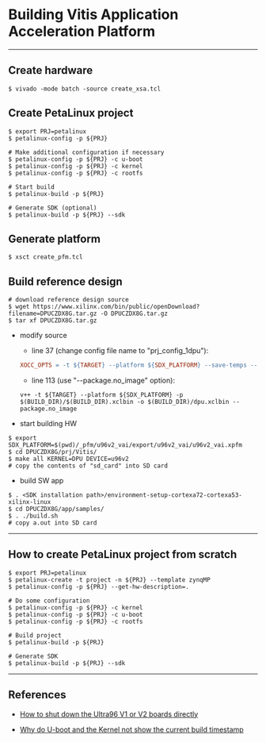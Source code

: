 # Building Vitis Application Acceleration Platform

***

## Create hardware

```shell-session
$ vivado -mode batch -source create_xsa.tcl
```

## Create PetaLinux project

```shell-session
$ export PRJ=petalinux
$ petalinux-config -p ${PRJ}

# Make additional configuration if necessary
$ petalinux-config -p ${PRJ} -c u-boot
$ petalinux-config -p ${PRJ} -c kernel
$ petalinux-config -p ${PRJ} -c rootfs

# Start build
$ petalinux-build -p ${PRJ}

# Generate SDK (optional)
$ petalinux-build -p ${PRJ} --sdk
```

## Generate platform

```shell-session
$ xsct create_pfm.tcl
```

## Build reference design

```shell-session
# download reference design source
$ wget https://www.xilinx.com/bin/public/openDownload?filename=DPUCZDX8G.tar.gz -O DPUCZDX8G.tar.gz
$ tar xf DPUCZDX8G.tar.gz
```

- modify source

  - line 37 (change config file name to "prj_config_1dpu"):

  ```makefile
  XOCC_OPTS = -t ${TARGET} --platform ${SDX_PLATFORM} --save-temps --config ${DIR_PRJ}/config_file/prj_config_1dpu
  ```

  - line 113 (use "--package.no_image" option):
  ```
  v++ -t ${TARGET} --platform ${SDX_PLATFORM} -p $(BUILD_DIR)/$(BUILD_DIR).xclbin -o $(BUILD_DIR)/dpu.xclbin --package.no_image
  ```

- start building HW

```shell-session
$ export SDX_PLATFORM=$(pwd)/_pfm/u96v2_vai/export/u96v2_vai/u96v2_vai.xpfm
$ cd DPUCZDX8G/prj/Vitis/
$ make all KERNEL=DPU DEVICE=u96v2
# copy the contents of "sd_card" into SD card
```

- build SW app

```shell-session
$ . <SDK installation path>/environment-setup-cortexa72-cortexa53-xilinx-linux
$ cd DPUCZDX8G/app/samples/
$ . ./build.sh
# copy a.out into SD card
```

***

## How to create PetaLinux project from scratch

```shell-session
$ export PRJ=petalinux
$ petalinux-create -t project -n ${PRJ} --template zynqMP
$ petalinux-config -p ${PRJ} --get-hw-description=.

# Do some configuration
$ petalinux-config -p ${PRJ} -c kernel
$ petalinux-config -p ${PRJ} -c u-boot
$ petalinux-config -p ${PRJ} -c rootfs

# Build project
$ petalinux-build -p ${PRJ}

# Generate SDK
$ petalinux-build -p ${PRJ} --sdk
```

***

## References

- [How to shut down the Ultra96 V1 or V2 boards directly](https://www.xilinx.com/support/answers/76583.html)

- [Why do U-boot and the Kernel not show the current build timestamp](https://www.xilinx.com/support/answers/76559.html)
